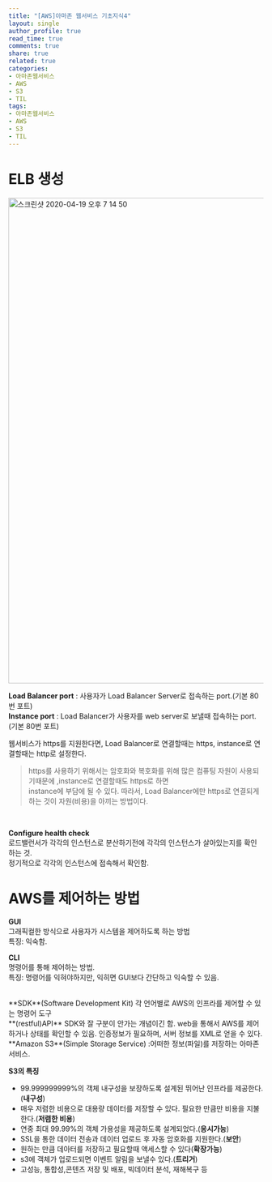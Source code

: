 ```yaml
---
title: "[AWS]아마존 웹서비스 기초지식4"
layout: single
author_profile: true
read_time: true
comments: true
share: true
related: true
categories:
- 아마존웹서비스
- AWS
- S3
- TIL
tags:
- 아마존웹서비스
- AWS
- S3
- TIL
---
```


# ELB 생성

<img width="959" alt="스크린샷 2020-04-19 오후 7 14 50" src="https://user-images.githubusercontent.com/42554237/79763904-9dc0a000-835f-11ea-8c1c-a509c0d0d632.png">
   
**Load Balancer port** : 사용자가 Load Balancer Server로 접속하는 port.(기본 80번 포트)    
**Instance port** : Load Balancer가 사용자를 web server로 보낼때 접속하는 port.(기본 80번 포트)
   
웹서비스가 https를 지원한다면, Load Balancer로 연결할때는 https, instance로 연결할때는 http로 설정한다.   
> https를 사용하기 위해서는 암호화와 복호화를 위해 많은 컴퓨팅 자원이 사용되기때문에 ,instance로 연결할때도 https로 하면    
> instance에 부담에 될 수 있다. 따라서, Load Balancer에만 https로 연결되게하는 것이 자원(비용)을 아끼는 방법이다.   
<br/>

**Configure health check**   
로드밸런서가 각각의 인스턴스로 분산하기전에 각각의 인스턴스가 살아있는지를 확인하는 것.    
정기적으로 각각의 인스턴스에 접속해서 확인함.   

# AWS를 제어하는 방법

**GUI**   
	그래픽컬한 방식으로 사용자가 시스템을 제어하도록 하는 방법    
	특징: 익숙함.
<br/>

**CLI**   
명령어를 통해 제어하는 방법.   
특징: 명령어를 익혀야하지만, 익히면 GUI보다 간단하고 익숙할 수 있음.   

<br/>
**SDK**(Software Development Kit)   
각 언어별로 AWS의 인프라를 제어할 수 있는 명령어 도구   

<br/>
**(restful)API**   
SDK와 잘 구분이 안가는 개념이긴 함. web을 통해서 AWS를 제어하거나 상태를 확인할 수 있음.   
인증정보가 필요하며, 서버 정보를 XML로 얻을 수 있다.   

<br/>
**Amazon S3**(Simple Storage Service)   
:어떠한 정보(파일)를 저장하는 아마존 서비스.   

**S3의 특징**   
- 99.999999999%의 객체 내구성을 보장하도록 설계된 뛰어난 인프라를 제공한다.(**내구성**)
- 매우 저렴한 비용으로 대용량 데이터를 저장할 수 있다. 필요한 만큼만 비용을 지불한다.(**저렴한 비용**)
- 연중 최대 99.99%의 객체 가용성을 제공하도록 설계되었다.(**응시가능**)
- SSL을 통한 데이터 전송과 데이터 업로드 후 자동 암호화를 지원한다.(**보안**)
- 원하는 만큼 데아터를 저장하고 필요할때 액세스할 수 있다(**확장가능**)
- s3에 객체가 업로드되면 이벤트 알림을 보낼수 있다.(**트리거**)
- 고성능, 통합성,콘텐츠 저장 및 배포, 빅데이터 분석, 재해복구  등